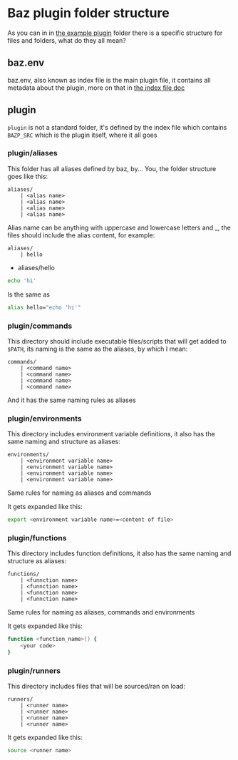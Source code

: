 # Baz plugin folder structure

As you can in in [the example plugin](/examples/example_plugin) folder
there is a specific structure for files and folders,
what do they all mean?

## baz.env

baz.env, also known as index file is the
main plugin file, it contains all metadata
about the plugin, more on that in [the index file doc](/doc/BAZ_ENV.md)

## plugin

`plugin` is not a standard folder, it's
defined by the index file which contains
`BAZP_SRC` which is the plugin itself,
where it all goes

### plugin/aliases

This folder has all aliases defined
by baz, by... You, the folder structure
goes like this:

```
aliases/
    | <alias name>
    | <alias name>
    | <alias name>
    | <alias name>
```

Alias name can be anything with uppercase and lowercase
letters and \_, the files should include
the alias content, for example:

```
aliases/
    | hello
```

- aliases/hello

```bash
echo 'hi'
```

Is the same as

```bash
alias hello="echo 'hi'"
```

### plugin/commands

This directory should include executable
files/scripts that will get added to `$PATH`,
its naming is the same as the aliases, by which
I mean:

```
commands/
    | <command name>
    | <command name>
    | <command name>
    | <command name>
```

And it has the same naming rules as aliases

### plugin/environments

This directory includes environment variable
definitions, it also has the same naming and
structure as aliases:

```
environments/
    | <environment variable name>
    | <environment variable name>
    | <environment variable name>
    | <environment variable name>
```

Same rules for naming as aliases and commands

It gets expanded like this:

```bash
export <environment variable name>=<content of file>
```

### plugin/functions

This directory includes function definitions,
it also has the same naming and structure as aliases:

```
functions/
    | <funnction name>
    | <funnction name>
    | <funnction name>
    | <funnction name>
```

Same rules for naming as aliases, commands and environments

It gets expanded like this:

```bash
function <function_name>() {
    <your code>
}
```

### plugin/runners

This directory includes files that will be sourced/ran
on load:

```
runners/
    | <runner name>
    | <runner name>
    | <runner name>
    | <runner name>
```

It gets expanded like this:

```bash
source <runner name>
```
